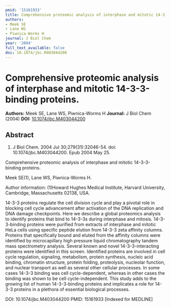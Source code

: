 ```yaml
---
pmid: '15161933'
title: Comprehensive proteomic analysis of interphase and mitotic 14-3-3-binding proteins.
authors:
- Meek SE
- Lane WS
- Piwnica-Worms H
journal: J Biol Chem
year: '2004'
full_text_available: false
doi: 10.1074/jbc.M403044200
---
```


# Comprehensive proteomic analysis of interphase and mitotic 14-3-3-binding proteins.
**Authors:** Meek SE, Lane WS, Piwnica-Worms H
**Journal:** J Biol Chem (2004)
**DOI:** [10.1074/jbc.M403044200](https://doi.org/10.1074/jbc.M403044200)

## Abstract

1. J Biol Chem. 2004 Jul 30;279(31):32046-54. doi: 10.1074/jbc.M403044200. Epub 
2004 May 25.

Comprehensive proteomic analysis of interphase and mitotic 14-3-3-binding 
proteins.

Meek SE(1), Lane WS, Piwnica-Worms H.

Author information:
(1)Howard Hughes Medical Institute, Harvard University, Cambridge, Massachusetts 
02138, USA.

14-3-3 proteins regulate the cell division cycle and play a pivotal role in 
blocking cell cycle advancement after activation of the DNA replication and DNA 
damage checkpoints. Here we describe a global proteomics analysis to identify 
proteins that bind to 14-3-3s during interphase and mitosis. 14-3-3-binding 
proteins were purified from extracts of interphase and mitotic HeLa cells using 
specific peptide elution from 14-3-3 zeta affinity columns. Proteins that 
specifically bound and eluted from the affinity columns were identified by 
microcapillary high pressure liquid chromatography tandem mass spectrometry 
analysis. Several known and novel 14-3-3-interacting proteins were identified in 
this screen. Identified proteins are involved in cell cycle regulation, 
signaling, metabolism, protein synthesis, nucleic acid binding, chromatin 
structure, protein folding, proteolysis, nucleolar function, and nuclear 
transport as well as several other cellular processes. In some cases 14-3-3 
binding was cell cycle-dependent, whereas in other cases the binding was shown 
to be cell cycle-independent. This study adds to the growing list of human 
14-3-3-binding proteins and implicates a role for 14-3-3 proteins in a plethora 
of essential biological processes.

DOI: 10.1074/jbc.M403044200
PMID: 15161933 [Indexed for MEDLINE]
